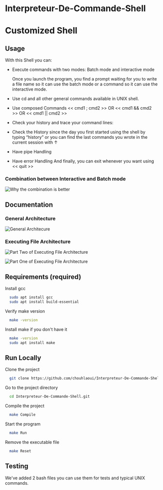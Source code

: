 # Interpreteur-De-Commande-Shell

# Customized Shell 

## Usage

With this Shell you can:

-  Execute commands with two modes: Batch mode and interactive mode
    
    Once you launch the program, you find a prompt waiting for you to write a file name so it can use the batch mode or a command so it can use the interactive mode.
- Use cd and all other general commands available in UNIX shell.
- Use composed Commands << cmd1 ; cmd2 >> OR << cmd1 && cmd2 >> OR << cmd1 || cmd2 >>
- Check your history and trace your command lines:
- Check the History since the day you first started using the shell by typing “history” or you can find the last commands you wrote in the current session with ↑
- Have pipe Handling
- Have error Handling
And finally, you can exit whenever you want using << quit >>

### Combination between Interactive and Batch mode 
![Why the combination is better](https://user-images.githubusercontent.com/61617827/213888923-b8c87f16-0327-4242-9901-5ce5d67ca6f7.jpeg)


## Documentation
### General Architecture

![General Architecure](https://user-images.githubusercontent.com/61617827/213888658-ebb93804-bd33-4bfb-987b-9c359b0b1170.jpg)


### Executing File Architecture

![Part Two of Executing File Architecture](https://user-images.githubusercontent.com/61617827/213888686-74479815-df04-4342-b230-a895bfba9c84.jpg)


![Part One of Executing File Architecture](https://user-images.githubusercontent.com/61617827/213888684-3299da93-a4bd-4ced-b6e6-e24903d1a4d9.jpg)




## Requirements (required)

Install gcc 

```bash
  sudo apt install gcc
  sudo apt install build-essential
```

Verify make version 

```bash
  make -version
```

Install make if you don't have it

```bash
  make -version
  sudo apt install make
```



## Run Locally


Clone the project

```bash
  git clone https://github.com/chouhlaoui/Interpreteur-De-Commande-Shell.git
```

Go to the project directory

```bash
  cd Interpreteur-De-Commande-Shell.git
```

Compile the project 
```bash
  make Compile
```

Start the program

```bash
  make Run
```

Remove the executable file

```bash
  make Reset
```

## Testing
We've added 2 bash files you can use them for tests and typical UNIX commands.








